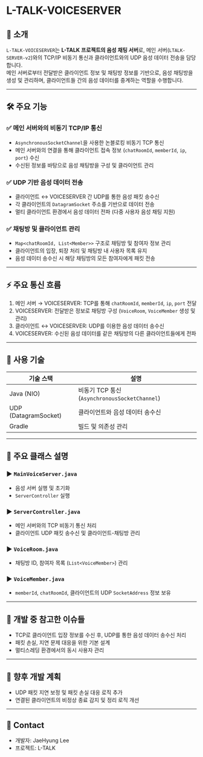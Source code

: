 # L-TALK-VOICESERVER

## 📌 소개
`L-TALK-VOICESERVER`는 **L-TALK 프로젝트의 음성 채팅 서버**로, 메인 서버(`LTALK-SERVER-v2`)와의 TCP/IP 비동기 통신과 클라이언트와의 UDP 음성 데이터 전송을 담당합니다.  
메인 서버로부터 전달받은 클라이언트 정보 및 채팅방 정보를 기반으로, 음성 채팅방을 생성 및 관리하며, 클라이언트들 간의 음성 데이터를 중계하는 역할을 수행합니다.

---

## 🛠️ 주요 기능

### ✅ 메인 서버와의 비동기 TCP/IP 통신
- `AsynchronousSocketChannel`을 사용한 논블로킹 비동기 TCP 통신
- 메인 서버와의 연결을 통해 클라이언트 접속 정보 (`chatRoomId`, `memberId`, `ip`, `port`) 수신
- 수신된 정보를 바탕으로 음성 채팅방을 구성 및 클라이언트 관리

### ✅ UDP 기반 음성 데이터 전송
- 클라이언트 ↔ VOICESERVER 간 UDP를 통한 음성 패킷 송수신
- 각 클라이언트의 `DatagramSocket` 주소를 기반으로 데이터 전송
- 멀티 클라이언트 환경에서 음성 데이터 전파 (다중 사용자 음성 채팅 지원)

### ✅ 채팅방 및 클라이언트 관리
- `Map<chatRoomId, List<Member>>` 구조로 채팅방 및 참여자 정보 관리
- 클라이언트의 입장, 퇴장 처리 및 채팅방 내 사용자 목록 유지
- 음성 데이터 송수신 시 해당 채팅방의 모든 참여자에게 패킷 전송

---

## ⚡ 주요 통신 흐름

1. 메인 서버 → VOICESERVER: TCP를 통해 `chatRoomId`, `memberId`, `ip`, `port` 전달
2. VOICESERVER: 전달받은 정보로 채팅방 구성 (`VoiceRoom`, `VoiceMember` 생성 및 관리)
3. 클라이언트 ↔ VOICESERVER: UDP를 이용한 음성 데이터 송수신
4. VOICESERVER: 수신된 음성 데이터를 같은 채팅방의 다른 클라이언트들에게 전파

---

## 🚀 사용 기술

| 기술 스택                  | 설명                                         |
| ------------------------- | -------------------------------------------- |
| Java (NIO)                | 비동기 TCP 통신 (`AsynchronousSocketChannel`) |
| UDP (DatagramSocket)      | 클라이언트와 음성 데이터 송수신             |
| Gradle                    | 빌드 및 의존성 관리                         |

---

## 📝 주요 클래스 설명

### ▶️ `MainVoiceServer.java`
- 음성 서버 실행 및 초기화
- `ServerController` 실행

### ▶️ `ServerController.java`
- 메인 서버와의 TCP 비동기 통신 처리
- 클라이언트 UDP 패킷 송수신 및 클라이언트-채팅방 관리

### ▶️ `VoiceRoom.java`
- 채팅방 ID, 참여자 목록 (`List<VoiceMember>`) 관리

### ▶️ `VoiceMember.java`
- `memberId`, `chatRoomId`, 클라이언트의 UDP `SocketAddress` 정보 보유

---

## 📌 개발 중 참고한 이슈들

- TCP로 클라이언트 입장 정보를 수신 후, UDP를 통한 음성 데이터 송수신 처리
- 패킷 손실, 지연 문제 대응을 위한 기본 설계
- 멀티스레딩 환경에서의 동시 사용자 관리

---

## 💬 향후 개발 계획

- UDP 패킷 지연 보정 및 패킷 손실 대응 로직 추가
- 연결된 클라이언트의 비정상 종료 감지 및 정리 로직 개선

---

## 📧 Contact

- 개발자: JaeHyung Lee  
- 프로젝트: L-TALK

